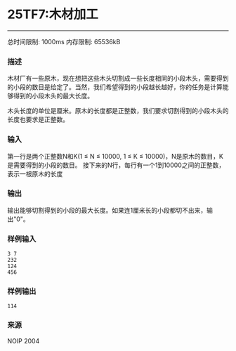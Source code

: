 # 25TF7:木材加工

------

总时间限制: 1000ms 内存限制: 65536kB

### 描述

木材厂有一些原木，现在想把这些木头切割成一些长度相同的小段木头，需要得到的小段的数目是给定了。当然，我们希望得到的小段越长越好，你的任务是计算能够得到的小段木头的最大长度。

木头长度的单位是厘米。原木的长度都是正整数，我们要求切割得到的小段木头的长度也要求是正整数。

### 输入

第一行是两个正整数N和K(1 ≤ N ≤ 10000, 1 ≤ K ≤ 10000)，N是原木的数目，K是需要得到的小段的数目。
接下来的N行，每行有一个1到10000之间的正整数，表示一根原木的长度

### 输出

输出能够切割得到的小段的最大长度。如果连1厘米长的小段都切不出来，输出"0"。

### 样例输入

```
3 7
232
124
456
```

### 样例输出

```
114
```
### 来源
NOIP 2004

